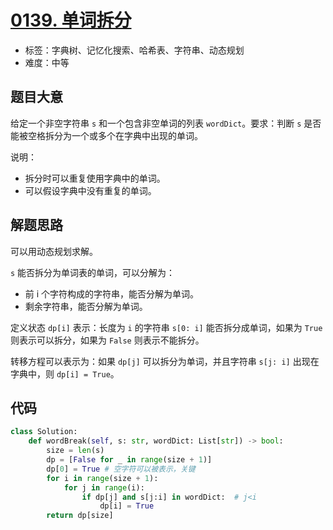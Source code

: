 # [0139. 单词拆分](https://leetcode.cn/problems/word-break/)

- 标签：字典树、记忆化搜索、哈希表、字符串、动态规划
- 难度：中等

## 题目大意

给定一个非空字符串 `s` 和一个包含非空单词的列表 `wordDict`。要求：判断 `s` 是否能被空格拆分为一个或多个在字典中出现的单词。

说明：

- 拆分时可以重复使用字典中的单词。
- 可以假设字典中没有重复的单词。

## 解题思路

可以用动态规划求解。

`s` 能否拆分为单词表的单词，可以分解为：

- 前 i 个字符构成的字符串，能否分解为单词。
- 剩余字符串，能否分解为单词。

定义状态 `dp[i]` 表示：长度为 `i` 的字符串 `s[0: i]` 能否拆分成单词，如果为 `True` 则表示可以拆分，如果为 `False` 则表示不能拆分。

转移方程可以表示为：如果 `dp[j]` 可以拆分为单词，并且字符串 `s[j: i]` 出现在字典中，则 `dp[i] = True`。
## 代码

```Python
class Solution:
    def wordBreak(self, s: str, wordDict: List[str]) -> bool:
        size = len(s)
        dp = [False for _ in range(size + 1)] 
        dp[0] = True # 空字符可以被表示，关键
        for i in range(size + 1):
            for j in range(i):
                if dp[j] and s[j:i] in wordDict:  # j<i
                    dp[i] = True
        return dp[size]
```

